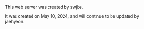 This web server was created by swjbs.

 It was created on May 10, 2024, and will continue to be updated by jaehyeon.

